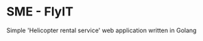 SME - FlyIT
======================


Simple 'Helicopter rental service' web application written in Golang
